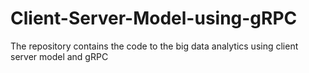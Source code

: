 # Client-Server-Model-using-gRPC
The repository contains the code to the big data analytics using client server model and gRPC
